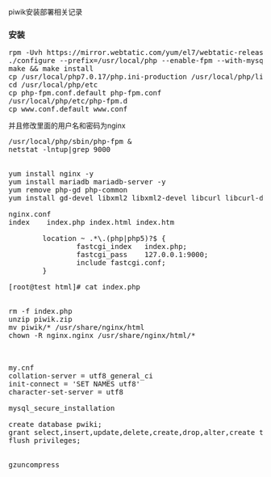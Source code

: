 piwik安装部署相关记录

### 安装
<pre>
rpm -Uvh https://mirror.webtatic.com/yum/el7/webtatic-release.rpm
./configure --prefix=/usr/local/php --enable-fpm --with-mysqli=mysqlnd --with-pdo-mysql=mysqlnd --with-mysql-sock --with-gd --with-curl --with-libxml-dir --enable-mbstring --with-zlib --with-openssl
make && make install
cp /usr/local/php7.0.17/php.ini-production /usr/local/php/lib/php.ini
cd /usr/local/php/etc
cp php-fpm.conf.default php-fpm.conf
/usr/local/php/etc/php-fpm.d
cp www.conf.default www.conf
</pre>
并且修改里面的用户名和密码为nginx
<pre>
/usr/local/php/sbin/php-fpm &
netstat -lntup|grep 9000


yum install nginx -y
yum install mariadb mariadb-server -y
yum remove php-gd php-common
yum install gd-devel libxml2 libxml2-devel libcurl libcurl-devel zlib openssl openssl-devel php70w-gd -y

nginx.conf
index    index.php index.html index.htm

        location ~ .*\.(php|php5)?$ {
                fastcgi_index   index.php;
                fastcgi_pass    127.0.0.1:9000;
                include fastcgi.conf;
        }

[root@test html]# cat index.php 
<?php phpinfo();?>

rm -f index.php
unzip piwik.zip
mv piwik/* /usr/share/nginx/html
chown -R nginx.nginx /usr/share/nginx/html/*



my.cnf
collation-server = utf8_general_ci
init-connect = 'SET NAMES utf8'
character-set-server = utf8

mysql_secure_installation

create database pwiki;
grant select,insert,update,delete,create,drop,alter,create temporary tables,lock tables on pwiki.* to 'piwik'@'localhost' identified by '123456';
flush privileges;


gzuncompress 
</pre>